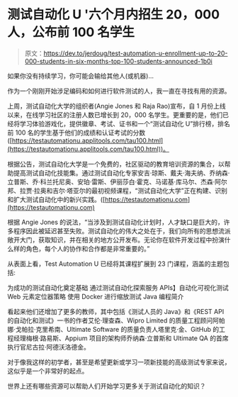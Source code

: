 # 测试自动化 U '六个月内招生 20，000 人，公布前 100 名学生

> 原文：<https://dev.to/jerdoug/test-automation-u-enrollment-up-to-20-000-students-in-six-months-top-100-students-announced-1b0i>

如果你没有持续学习，你可能会输给其他人(或机器)...

作为一个刚刚开始涉足编码和如何进行软件测试的人，我一直在寻找有用的资源。

上周，测试自动化大学的组织者(Angie Jones 和 Raja Rao)宣布，自 1 月份上线以来，在线学习社区的注册人数已增长到 20，000 名学生。更重要的是，他们已经将学习体验游戏化，提供徽章、考试、证书和一个“测试自动化 U”排行榜，排名前 100 名的学生基于他们的成绩和认证考试的分数([https://testautomationu.applitools.com/tau100.html](https://testautomationu.applitools.com/tau100.html))。

根据公告，测试自动化大学是一个免费的，社区驱动的教育培训资源的集合，以帮助提高测试自动化技能集。通过测试自动化专家安吉·琼斯、戴夫·海夫纳、乔纳森·立普斯、乔·科兰托尼奥、安珀·雷斯、伊丽莎白·霍克、马诺基·库马尔、杰森·阿尔邦、拉贾·拉奥和吉尔·塔亚尔的最初视频课程，“测试自动化大学”正在构建、识别和扩大测试自动化中的新兴实践。([https://testautomationu.com](https://testautomationu.com)

根据 Angie Jones 的说法，“当涉及到测试自动化计划时，人才缺口是巨大的，许多程序因此被延迟甚至失败。测试自动化的伟大之处在于，我们向所有的思想流派敞开大门，获取知识，并在相关的地方公开发布。无论你在软件开发过程中扮演什么样的角色，每个人的协作和合作都是非常重要的。”

从表面上看，Test Automation U 已经将其课程扩展到 23 门课程，涵盖的主题包括:

为成功的测试自动化奠定基础
通过测试自动化探索服务 APIs】自动化可视化测试
Web 元素定位器策略
使用 Docker 进行缩放测试
Java 编程简介

看起来他们还增加了更多的教师，其中包括《测试人员的 Java》和《REST API 的自动化和测试》一书的作者艾伦·理查森、Wipro Limited 的质量工程顾问阿帕娜·戈帕拉·克里希南、Ultimate Software 的质量负责人塔里克·金、GitHub 的工程经理梅根·路易斯、Appium 项目的架构师乔纳森·立普斯和 Ultimate QA 的首席执行官尼古拉·阿德沃洛德金。

对于像我这样的初学者，甚至是希望更新或学习一项新技能的高级测试专家来说，这似乎是一个非常好的起点。

世界上还有哪些资源可以帮助人们开始学习更多关于测试自动化的知识？